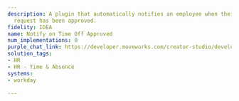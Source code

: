 ```yaml
---
description: A plugin that automatically notifies an employee when their time off
  request has been approved.
fidelity: IDEA
name: Notify on Time Off Approved
num_implementations: 0
purple_chat_link: https://developer.moveworks.com/creator-studio/developer-tools/purple-chat-builder/?workspace=%7B%22title%22%3A%22My+Workspace%22%2C%22botSettings%22%3A%7B%7D%2C%22mocks%22%3A%5B%7B%22id%22%3A6991%2C%22title%22%3A%22Mock+1%22%2C%22transcript%22%3A%7B%22settings%22%3A%7B%22colorStyle%22%3A%22LIGHT%22%2C%22startTime%22%3A%2211%3A43+AM%22%2C%22defaultPerson%22%3A%22GWEN%22%2C%22editable%22%3Atrue%7D%2C%22messages%22%3A%5B%7B%22from%22%3A%22BOT%22%2C%22text%22%3A%22Good+news%21+Gwen%2C+your+manager%2C+has+approved+your+time+off+request+for+July+20th+to+July+24th.+Enjoy+your+break%21+%F0%9F%98%8A%22%7D%5D%7D%7D%5D%7D
solution_tags:
- HR
- HR - Time & Absence
systems:
- workday

---
```

